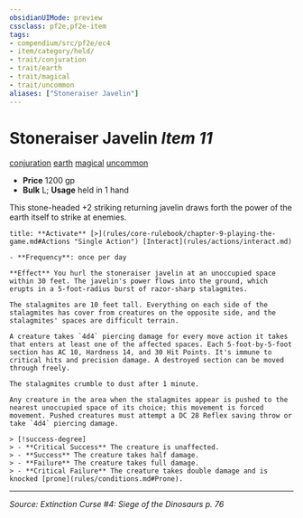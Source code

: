 ```yaml
---
obsidianUIMode: preview
cssclass: pf2e,pf2e-item
tags:
- compendium/src/pf2e/ec4
- item/category/held/
- trait/conjuration
- trait/earth
- trait/magical
- trait/uncommon
aliases: ["Stoneraiser Javelin"]
---
```

# Stoneraiser Javelin *Item 11*  
[conjuration](rules/traits/conjuration.md "Conjuration School Trait")  [earth](rules/traits/earth.md "Earth Energy & Element Trait")  [magical](rules/traits/magical.md "Magical Item Trait")  [uncommon](rules/traits/uncommon.md "Uncommon Rarity Trait")  

- **Price** 1200 gp
- **Bulk** L; **Usage** held in 1 hand

This stone-headed +2 striking returning javelin draws forth the power of the earth itself to strike at enemies.

```ad-embed-ability
title: **Activate** [>](rules/core-rulebook/chapter-9-playing-the-game.md#Actions "Single Action") [Interact](rules/actions/interact.md)

- **Frequency**: once per day

**Effect** You hurl the stoneraiser javelin at an unoccupied space within 30 feet. The javelin's power flows into the ground, which erupts in a 5-foot-radius burst of razor-sharp stalagmites.

The stalagmites are 10 feet tall. Everything on each side of the stalagmites has cover from creatures on the opposite side, and the stalagmites' spaces are difficult terrain.

A creature takes `4d4` piercing damage for every move action it takes that enters at least one of the affected spaces. Each 5-foot-by-5-foot section has AC 10, Hardness 14, and 30 Hit Points. It's immune to critical hits and precision damage. A destroyed section can be moved through freely.

The stalagmites crumble to dust after 1 minute.

Any creature in the area when the stalagmites appear is pushed to the nearest unoccupied space of its choice; this movement is forced movement. Pushed creatures must attempt a DC 28 Reflex saving throw or take `4d4` piercing damage.

> [!success-degree] 
> - **Critical Success** The creature is unaffected.
> - **Success** The creature takes half damage.
> - **Failure** The creature takes full damage.
> - **Critical Failure** The creature takes double damage and is knocked [prone](rules/conditions.md#Prone).
```


---
*Source: Extinction Curse #4: Siege of the Dinosaurs p. 76*
